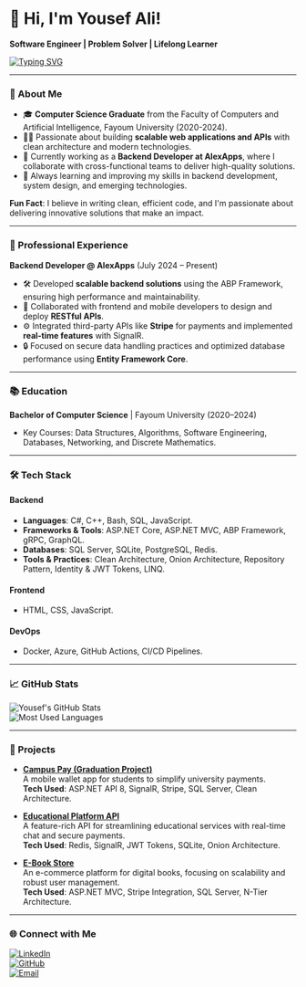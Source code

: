# 👋 Hi, I'm Yousef Ali!  
**Software Engineer | Problem Solver | Lifelong Learner**

[![Typing SVG](https://readme-typing-svg.demolab.com?font=Fira+Code&duration=2000&pause=100&color=7BCC67&center=true&vCenter=true&multiline=true&width=435&height=100&lines=Software+Engineer;++++++Using;.Net+%26+Angular)](https://git.io/typing-svg)

---

### 🌟 About Me

- 🎓 **Computer Science Graduate** from the Faculty of Computers and Artificial Intelligence, Fayoum University (2020-2024).  
- 👨‍💻 Passionate about building **scalable web applications and APIs** with clean architecture and modern technologies.  
- 🚀 Currently working as a **Backend Developer at AlexApps**, where I collaborate with cross-functional teams to deliver high-quality solutions.  
- 🌱 Always learning and improving my skills in backend development, system design, and emerging technologies.

**Fun Fact**: I believe in writing clean, efficient code, and I'm passionate about delivering innovative solutions that make an impact.

---

### 💼 Professional Experience

**Backend Developer @ AlexApps** (July 2024 – Present)  
- 🛠 Developed **scalable backend solutions** using the ABP Framework, ensuring high performance and maintainability.  
- 🤝 Collaborated with frontend and mobile developers to design and deploy **RESTful APIs**.  
- ⚙️ Integrated third-party APIs like **Stripe** for payments and implemented **real-time features** with SignalR.  
- 🔒 Focused on secure data handling practices and optimized database performance using **Entity Framework Core**.

---

### 📚 Education

**Bachelor of Computer Science** | Fayoum University (2020–2024)  
- Key Courses: Data Structures, Algorithms, Software Engineering, Databases, Networking, and Discrete Mathematics.  

---

### 🛠 Tech Stack

#### **Backend**
- **Languages**: C#, C++, Bash, SQL, JavaScript.  
- **Frameworks & Tools**: ASP.NET Core, ASP.NET MVC, ABP Framework, gRPC, GraphQL.  
- **Databases**: SQL Server, SQLite, PostgreSQL, Redis.  
- **Tools & Practices**: Clean Architecture, Onion Architecture, Repository Pattern, Identity & JWT Tokens, LINQ.  

#### **Frontend**
- HTML, CSS, JavaScript.  

#### **DevOps**
- Docker, Azure, GitHub Actions, CI/CD Pipelines.  

---

### 📈 GitHub Stats  

![Yousef's GitHub Stats](https://github-readme-stats.vercel.app/api?username=Youssef-Ali-Saber&show_icons=true&theme=radical)  
![Most Used Languages](https://github-readme-stats.vercel.app/api/top-langs/?username=Youssef-Ali-Saber&layout=compact&theme=radical)  

---

### 📌 Projects

- **[Campus Pay (Graduation Project)](https://github.com/Youssef-Ali-Saber/CampusPay-Backend)**  
  A mobile wallet app for students to simplify university payments.  
  **Tech Used**: ASP.NET API 8, SignalR, Stripe, SQL Server, Clean Architecture.  

- **[Educational Platform API](https://github.com/Youssef-Ali-Saber/Educational-Platform-API)**  
  A feature-rich API for streamlining educational services with real-time chat and secure payments.  
  **Tech Used**: Redis, SignalR, JWT Tokens, SQLite, Onion Architecture.  

- **[E-Book Store](https://github.com/Youssef-Ali-Saber/E-Book-Store)**  
  An e-commerce platform for digital books, focusing on scalability and robust user management.  
  **Tech Used**: ASP.NET MVC, Stripe Integration, SQL Server, N-Tier Architecture.  

---

### 🌐 Connect with Me  

[![LinkedIn](https://img.shields.io/badge/-LinkedIn-blue?logo=linkedin&logoColor=white)](https://linkedin.com/in/yousef-ali-saber)  
[![GitHub](https://img.shields.io/badge/-GitHub-black?logo=github&logoColor=white)](https://github.com/Youssef-Ali-Saber)  
[![Email](https://img.shields.io/badge/-Email-red?logo=gmail&logoColor=white)](mailto:ya1654@fayoum.edu.eg)  
